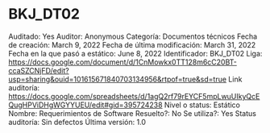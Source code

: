 # BKJ_DT02

Auditado: Yes
Auditor: Anonymous
Categoría: Documentos técnicos
Fecha de creación: March 9, 2022
Fecha de última modificación: March 31, 2022
Fecha en la que pasó a estático: June 8, 2022
Identificador: BKJ_DT02
Liga: https://docs.google.com/document/d/1CnMowkx0TT128m6cC20BT-ccaSZCNjFD/edit?usp=sharing&ouid=101615671840703134956&rtpof=true&sd=true
Link auditoría: https://docs.google.com/spreadsheets/d/1agQ2rf79rEYCF5mpLwuUIkyQcEQugHPViDHgWGYYUEU/edit#gid=395724238
Nivel o status: Estático
Nombre: Requerimientos de Software
Resuelto?: No
Se utiliza?: Yes
Status auditoría: Sin defectos
Última versión: 1.0